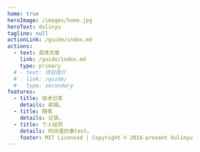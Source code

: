 ```yaml
---
home: true
heroImage: /images/home.jpg
heroText: dulinyu
tagline: null
actionLink: /guide/index.md
actions:
  - text: 具体文章
    link: /guide/index.md
    type: primary
  # - text: 项目简介
  #   link: /guide/
  #   type: secondary
features:
  - title: 技术分享
    details: 前端。
  - title: 随笔
    details: 记录。
  - title: 个人经历
    details: 时间里的事test。
    footer: MIT Licensed | Copyright © 2018-present dulinyu
---
```

